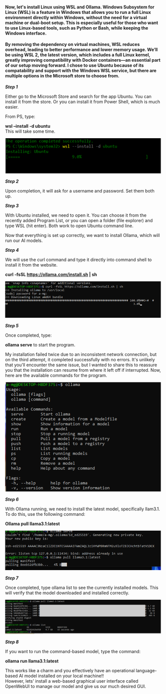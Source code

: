 #### Now, let's install Linux using WSL and Ollama. Windows Subsystem for Linux (WSL) is a feature in Windows that allows you to run a full Linux environment directly within Windows, without the need for a virtual machine or dual-boot setup. This is especially useful for those who want to use Linux-based tools, such as Python or Bash, while keeping the Windows interface.

#### By removing the dependency on virtual machines, WSL reduces overhead, leading to better performance and lower memory usage. We’ll be using WSL 2, the latest version, which includes a full Linux kernel, greatly improving compatibility with Docker containers—an essential part of our setup moving forward. I chose to use Ubuntu because of its compatability and support with the Windows WSL service, but there are multiple options in the Microsoft store to choose from.  

***Step 1***  

Either go to the Microsoft Store and search for the app Ubuntu. You can install it from the store. Or you can install it from Power Shell, which is much easier.   

From PS, type:  

**wsl –install -d ubuntu**  
This will take some time. 

![get-content](https://github.com/GSecAwareness/ChatAI/blob/main/3%20ubuntu%20install.PNG)  

***Step 2***   

Upon completion, it will ask for a username and password. Set them both up.  

***Step 3***  

With Ubuntu installed, we need to open it. You can choose it from the recently added Program List, or you can open a folder (file explorer) and type WSL (hit enter). Both work to open Ubuntu command line. 

Now that everything is set up correctly, we want to install Ollama, which will run our AI models.  

***Step 4***  

We will use the curl command and type it directly into command shell to install it from the website.   

**curl -fsSL https://ollama.com/install.sh | sh**  

![get-content](https://github.com/GSecAwareness/ChatAI/blob/main/4%20install%20ollama.PNG)  

***Step 5***  

Once completed, type:  

**ollama serve** to start the program. 

My installation failed twice due to an inconsistent network connection, but on the third attempt, it completed successfully with no errors. It's unlikely that you'll encounter the same issue, but I wanted to share this to reassure you that the installation can resume from where it left off if interrupted. Now, here are the available commands for the program.  

![get-content](https://github.com/GSecAwareness/ChatAI/blob/main/5%20ollama%20serve.PNG)  

***Step 6***  

With Ollama running, we need to install the latest model, specifically llam3.1. To do this, use the following command:  

**Ollama pull llama3.1:latest** 

![get-content](https://github.com/GSecAwareness/ChatAI/blob/main/6%20ollama%20pull.PNG)

***Step 7***  

Once completed, type ollama list to see the currently installed models. This will verify that the model downloaded and installed correctly.

![get-content](https://github.com/GSecAwareness/ChatAI/blob/main/7%20ollama%20list.PNG)  

***Step 8***  

If you want to run the command-based model, type the command:  

**ollama run llama3.1:latest**

This works like a charm and you effectively have an operational language-based AI model installed on your local machine!!  
However, lets' install a web-based graphical user interface called OpenWebUI to manage our model and give us our much desired GUI. 

